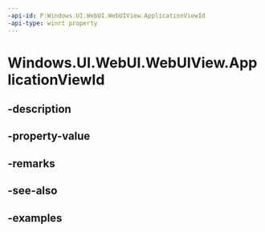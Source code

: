 ```yaml
---
-api-id: P:Windows.UI.WebUI.WebUIView.ApplicationViewId
-api-type: winrt property
---
```


<!-- Property syntax.
public int ApplicationViewId { get; }
-->

# Windows.UI.WebUI.WebUIView.ApplicationViewId

## -description

## -property-value

## -remarks

## -see-also

## -examples

